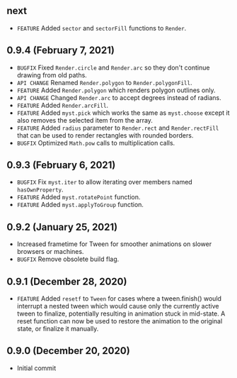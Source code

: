 ## next
- `FEATURE` Added `sector` and `sectorFill` functions to `Render`.

## 0.9.4 (February 7, 2021)
- `BUGFIX` Fixed `Render.circle` and `Render.arc` so they don't continue drawing from old paths.
- `API CHANGE` Renamed `Render.polygon` to `Render.polygonFill`.
- `FEATURE` Added `Render.polygon` which renders polygon outlines only.
- `API CHANGE` Changed `Render.arc` to accept degrees instead of radians.
- `FEATURE` Added `Render.arcFill`.
- `FEATURE` Added `myst.pick` which works the same as `myst.choose` except it also removes the selected item from the array.
- `FEATURE` Added `radius` parameter to `Render.rect` and `Render.rectFill` that can be used to render rectangles with rounded borders.
- `BUGFIX` Optimized `Math.pow` calls to multiplication calls.

## 0.9.3 (February 6, 2021)
- `BUGFIX` Fix `myst.iter` to allow iterating over members named `hasOwnProperty`.
- `FEATURE` Added `myst.rotatePoint` function.
- `FEATURE` Added `myst.applyToGroup` function.

## 0.9.2 (January 25, 2021)
- Increased frametime for Tween for smoother animations on slower browsers or machines.
- `BUGFIX` Remove obsolete build flag.

## 0.9.1 (December 28, 2020)
- `FEATURE` Added `resetf` to `Tween` for cases where a tween.finish() would interrupt a nested tween which would cause only the currently active tween to finalize, potentially resulting in animation stuck in mid-state. A reset function can now be used to restore the animation to the original state, or finalize it manually.

## 0.9.0 (December 20, 2020)
- Initial commit
